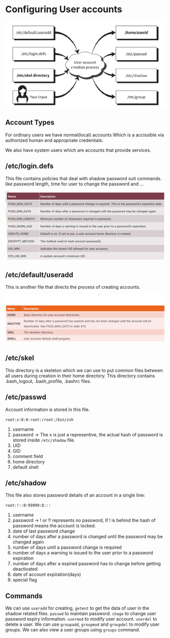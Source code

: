 # Configuring User accounts

![User Management in Linux](./images/userManagement.png)

## Account Types

For ordinary users we have normal(local) accounts Which is a accissible via authorized human and appropriate credentials.

We also have system users which are accounts that provide services.

## /etc/login.defs

This file contains policies that deal with shadow password suit commands. like password length, time for user to change the password and ...

![/etc/login.defs directives](./images/loginDefs.png)

## /etc/default/useradd

This is another file that directs the process of creating accounts.

![/etc/default/useradd directives](./images/defaultUseradd.png)

## /etc/skel

This directory is a skeleton which we can use to put common files between all users during creation in their home directory.
This directory contains .bash_logout, .bash_profile, .bashrc files.

## /etc/passwd

Account information is stored in this file.

`root:x:0:0:root:/root:/bin/zsh`

1. username
2. password -> The x is just a representive, the actual hash of password is stored inside `/etc/shadow` file.
3. UID
4. GID
5. comment field
6. home directory
7. default shell

## /etc/shadow

This file also stores password details of an account in a single line:

`root:!::0:99999:8:::`

1. username
2. password -> ! or !! represents no password, if ! is behind the hash of password means the account is locked.
3. date of last password change
4. number of days after a password is changed until the password may be changed again
5. number of days until a password change is required
6. number of days a warning is issued to the user prior to a password expiration
7. number of days after a expired password has to change before getting deactivated
8. date of account expiration(days)
9. special flag

## Commands

We can use `useradd` for creating, `getent` to get the data of user in the shadow related files. `passwd` to maintain password. `chage` to change user password expiry information. `usermod` to modify user account. `userdel` to delete a user.
We can use `groupadd`, `groupmod` and `groupdel` to modify user groups. We can also view a user groups using `groups` command.
